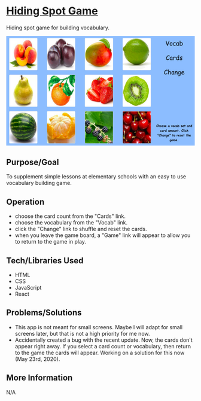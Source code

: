 # [Hiding Spot Game](https://teflassistant.com/hiding-spot-game/)
Hiding spot game for building vocabulary.

![Screenshot](screenshot.jpg)

## Purpose/Goal
To supplement simple lessons at elementary schools with an easy to use vocabulary building game.

## Operation
* choose the card count from the "Cards" link.
* choose the vocabulary from the "Vocab" link.
* click the "Change" link to shuffle and reset the cards.
* when you leave the game board, a "Game" link will appear to allow you to return to the game in play.

## Tech/Libraries Used
* HTML
* CSS
* JavaScript
* React

## Problems/Solutions
* This app is not meant for small screens. Maybe I will adapt for small screens later, but that is not a high priority for me now.
* Accidentally created a bug with the recent update. Now, the cards don't appear right away. If you select a card count or vocabulary, then return to the game the cards will appear. Working on a solution for this now (May 23rd, 2020).


## More Information
N/A
